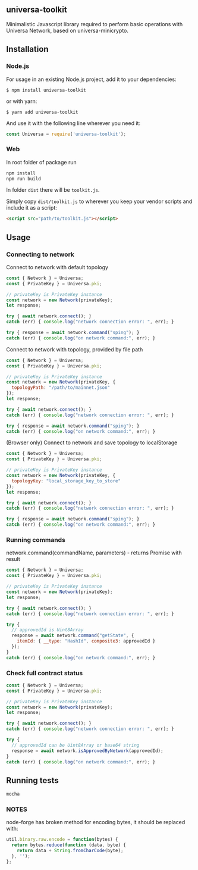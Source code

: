 ## universa-toolkit

Minimalistic Javascript library required to perform basic operations with Universa Network, based on universa-minicrypto.

## Installation

### Node.js

For usage in an existing Node.js project, add it to your dependencies:

```
$ npm install universa-toolkit
```

or with yarn:

```
$ yarn add universa-toolkit
```


And use it with the following line wherever you need it:

```javascript
const Universa = require('universa-toolkit');
```

### Web

In root folder of package run

```bash
npm install
npm run build
```

In folder `dist` there will be `toolkit.js`.

Simply copy `dist/toolkit.js` to wherever you keep your vendor scripts and include
it as a script:

```html
<script src="path/to/toolkit.js"></script>
```

## Usage

### Connecting to network

Connect to network with default topology

```js
const { Network } = Universa;
const { PrivateKey } = Universa.pki;

// privateKey is PrivateKey instance
const network = new Network(privateKey);
let response;

try { await network.connect(); }
catch (err) { console.log("network connection error: ", err); }

try { response = await network.command("sping"); }
catch (err) { console.log("on network command:", err); }
```

Connect to network with topology, provided by file path

```js
const { Network } = Universa;
const { PrivateKey } = Universa.pki;

// privateKey is PrivateKey instance
const network = new Network(privateKey, {
  topologyPath: "/path/to/mainnet.json"
});
let response;

try { await network.connect(); }
catch (err) { console.log("network connection error: ", err); }

try { response = await network.command("sping"); }
catch (err) { console.log("on network command:", err); }
```

(Browser only) Connect to network and save topology to localStorage

```js
const { Network } = Universa;
const { PrivateKey } = Universa.pki;

// privateKey is PrivateKey instance
const network = new Network(privateKey, {
  topologyKey: "local_storage_key_to_store"
});
let response;

try { await network.connect(); }
catch (err) { console.log("network connection error: ", err); }

try { response = await network.command("sping"); }
catch (err) { console.log("on network command:", err); }
```

### Running commands

network.command(commandName, parameters) - returns Promise with result

```js
const { Network } = Universa;
const { PrivateKey } = Universa.pki;

// privateKey is PrivateKey instance
const network = new Network(privateKey);
let response;

try { await network.connect(); }
catch (err) { console.log("network connection error: ", err); }

try {
  // approvedId is Uint8Array
  response = await network.command("getState", {
    itemId: { __type: "HashId", composite3: approvedId }
  });
}
catch (err) { console.log("on network command:", err); }
```

### Check full contract status

```js
const { Network } = Universa;
const { PrivateKey } = Universa.pki;

// privateKey is PrivateKey instance
const network = new Network(privateKey);
let response;

try { await network.connect(); }
catch (err) { console.log("network connection error: ", err); }

try {
  // approvedId can be Uint8Array or base64 string
  response = await network.isApprovedByNetwork(approvedId);
}
catch (err) { console.log("on network command:", err); }
```

## Running tests
```bash
mocha
```

### NOTES

node-forge has broken method for encoding bytes, it should be replaced with:

```js
util.binary.raw.encode = function(bytes) {
  return bytes.reduce(function (data, byte) {
    return data + String.fromCharCode(byte);
  }, '');
};
```

